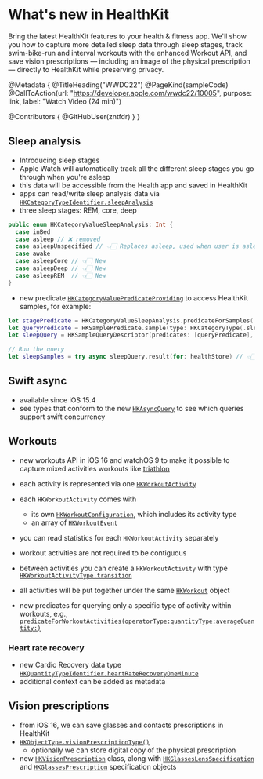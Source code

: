 # What's new in HealthKit

Bring the latest HealthKit features to your health & fitness app. We'll show you how to capture more detailed sleep data through sleep stages, track swim-bike-run and interval workouts with the enhanced Workout API, and save vision prescriptions — including an image of the physical prescription — directly to HealthKit while preserving privacy.

@Metadata {
   @TitleHeading("WWDC22")
   @PageKind(sampleCode)
   @CallToAction(url: "https://developer.apple.com/wwdc22/10005", purpose: link, label: "Watch Video (24 min)")

   @Contributors {
      @GitHubUser(zntfdr)
   }
}



## Sleep analysis

- Introducing sleep stages
- Apple Watch will automatically track all the different sleep stages you go through when you're asleep
- this data will be accessible from the Health app and saved in HealthKit
- apps can read/write sleep analysis data via [`HKCategoryTypeIdentifier.sleepAnalysis`][sleepanalysis]
- three sleep stages: REM, core, deep

```swift
public enum HKCategoryValueSleepAnalysis: Int {
  case inBed
  case asleep // ❌ removed
  case asleepUnspecified // 👈🏻 Replaces asleep, used when user is asleep but no sleep stage is specified
  case awake
  case asleepCore // 👈🏻 New
  case asleepDeep // 👈🏻 New
  case asleepREM  // 👈🏻 New
}
```

- new predicate [`HKCategoryValuePredicateProviding`][HKCategoryValuePredicateProviding] to access HealthKit samples, for example:

```swift
let stagePredicate = HKCategoryValueSleepAnalysis.predicateForSamples(.equalTo, value: .asleepREM)
let queryPredicate = HKSamplePredicate.sample(type: HKCategoryType(.sleepAnalysis), predicate: stagePredicate)
let sleepQuery = HKSampleQueryDescriptor(predicates: [queryPredicate], sortDescriptors: [])

// Run the query
let sleepSamples = try async sleepQuery.result(for: healthStore) // 👈🏻 available since iOS 15.4
```

## Swift async

- available since iOS 15.4
- see types that conform to the new [`HKAsyncQuery`][HKAsyncQuery] to see which queries support swift concurrency

## Workouts

- new workouts API in iOS 16 and watchOS 9 to make it possible to capture mixed activities workouts like [triathlon][Triathlon]
- each activity is represented via one [`HKWorkoutActivity`][HKWorkoutActivity]
- each `HKWorkoutActivity` comes with
  - its own [`HKWorkoutConfiguration`][HKWorkoutConfiguration], which includes its activity type
  - an array of [`HKWorkoutEvent`][HKWorkoutEvent]

- you can read statistics for each `HKWorkoutActivity` separately
- workout activities are not required to be contiguous
- between activities you can create a `HKWorkoutActivity` with type [`HKWorkoutActivityType.transition`][HKWorkoutActivityType.transition]
- all activities will be put together under the same [`HKWorkout`][HKWorkout] object
- new predicates for querying only a specific type of activity within workouts, e.g., [`predicateForWorkoutActivities(operatorType:quantityType:averageQuantity:)`][predicateForWorkoutActivities(operatorType:quantityType:averageQuantity:)]

### Heart rate recovery

- new Cardio Recovery data type [`HKQuantityTypeIdentifier.heartRateRecoveryOneMinute`][heartRateRecoveryOneMinute]
- additional context can be added as metadata

## Vision prescriptions

- from iOS 16, we can save glasses and contacts prescriptions in HealthKit
- [`HKObjectType.visionPrescriptionType()`][visionPrescriptionType()]
  - optionally we can store digital copy of the physical prescription
- new [`HKVisionPrescription`][HKVisionPrescription] class, along with [`HKGlassesLensSpecification`][hkglasseslensspecification] and [`HKGlassesPrescription`][HKGlassesPrescription] specification objects

[sleepanalysis]: https://developer.apple.com/documentation/healthkit/hkcategorytypeidentifier/1615425-sleepanalysis
[HKCategoryValuePredicateProviding]: https://developer.apple.com/documentation/healthkit/hkcategoryvaluepredicateproviding
[HKAsyncQuery]: https://developer.apple.com/documentation/healthkit/hkasyncquery
[Triathlon]: https://en.wikipedia.org/wiki/Triathlon
[HKWorkoutActivity]: https://developer.apple.com/documentation/healthkit/hkworkoutactivity
[HKWorkoutConfiguration]: https://developer.apple.com/documentation/healthkit/hkworkoutconfiguration
[HKWorkoutEvent]: https://developer.apple.com/documentation/healthkit/hkworkoutevent
[HKWorkoutActivityType.transition]: https://developer.apple.com/documentation/healthkit/hkworkoutactivitytype/transition
[HKWorkout]: https://developer.apple.com/documentation/healthkit/hkworkout
[predicateForWorkoutActivities(operatorType:quantityType:averageQuantity:)]: https://developer.apple.com/documentation/healthkit/hkquery/3929715-predicateforworkoutactivities
[heartRateRecoveryOneMinute]: https://developer.apple.com/documentation/healthkit/hkquantitytypeidentifier/3929728-heartraterecoveryoneminute
[visionPrescriptionType()]: https://developer.apple.com/documentation/healthkit/hkobjecttype/3916014-visionprescriptiontype
[HKVisionPrescription]: https://developer.apple.com/documentation/healthkit/hkvisionprescription
[hkglasseslensspecification]: https://developer.apple.com/documentation/healthkit/hkglasseslensspecification
[HKGlassesPrescription]: https://developer.apple.com/documentation/healthkit/hkglassesprescription